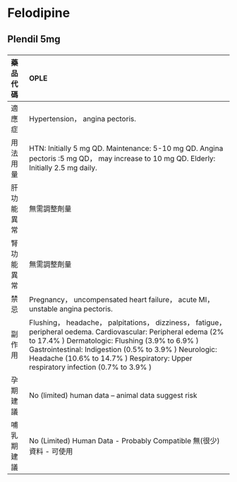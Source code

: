 # Felodipine

## Plendil 5mg

##### 

| 藥品代碼   | OPLE                                                                                                                                                                                                                                                                                                               |
|:-----------|:-------------------------------------------------------------------------------------------------------------------------------------------------------------------------------------------------------------------------------------------------------------------------------------------------------------------|
| 適應症     | Hypertension， angina pectoris.                                                                                                                                                                                                                                                                                    |
| 用法用量   | HTN: Initially 5 mg QD. Maintenance: 5-10 mg QD. Angina pectoris :5 mg QD， may increase to 10 mg QD. Elderly: Initially 2.5 mg daily.                                                                                                                                                                             |
| 肝功能異常 | 無需調整劑量                                                                                                                                                                                                                                                                                                       |
| 腎功能異常 | 無需調整劑量                                                                                                                                                                                                                                                                                                       |
| 禁忌       | Pregnancy， uncompensated heart failure， acute MI， unstable angina pectoris.                                                                                                                                                                                                                                     |
| 副作用     | Flushing， headache， palpitations， dizziness， fatigue， peripheral oedema. Cardiovascular: Peripheral edema (2% to 17.4% ) Dermatologic: Flushing (3.9% to 6.9% ) Gastrointestinal: Indigestion (0.5% to 3.9% ) Neurologic: Headache (10.6% to 14.7% ) Respiratory: Upper respiratory infection (0.7% to 3.9% ) |
| 孕期建議   | No (limited) human data – animal data suggest risk                                                                                                                                                                                                                                                                 |
| 哺乳期建議 | No (Limited) Human Data - Probably Compatible 無(很少)資料 - 可使用                                                                                                                                                                                                                                                |

